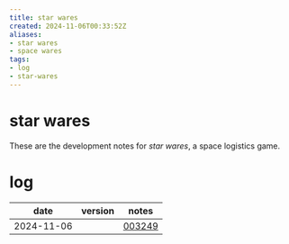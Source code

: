 ```yaml
---
title: star wares
created: 2024-11-06T00:33:52Z
aliases:
- star wares
- space wares
tags:
- log
- star-wares
---
```


# star wares

These are the development notes for _star wares_, a space logistics game.

# log

| date | version | notes |
|------|---------|-------|
| <span class="timestamp">2024-11-06</span> || [003249](../entries/20241106003249.md) |
